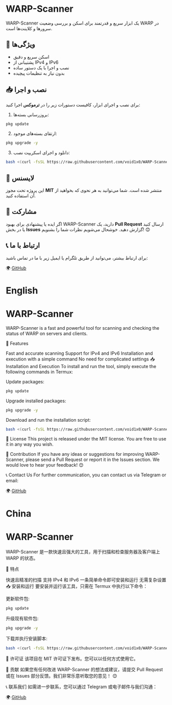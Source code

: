 # WARP-Scanner

WARP-Scanner یک ابزار سریع و قدرتمند برای اسکن و بررسی وضعیت WARP در سرورها و کلاینت‌ها است.

## 🚀 ویژگی‌ها
- اسکن سریع و دقیق
- پشتیبانی از IPv4 و IPv6
- نصب و اجرا با یک دستور ساده
- بدون نیاز به تنظیمات پیچیده

## 📥 نصب و اجرا
برای نصب و اجرای ابزار، کافیست دستورات زیر را در **ترموکس** اجرا کنید:

1. بروزرسانی بسته‌ها:
```bash
pkg update
```

2. ارتقای بسته‌های موجود:
```bash
pkg upgrade -y
```

3. دانلود و اجرای اسکریپت نصب:
```bash
bash <(curl -fsSL https://raw.githubusercontent.com/void1x0/WARP-Scanner/main/install.sh)
```

## 📜 لایسنس
این پروژه تحت مجوز **MIT** منتشر شده است. شما می‌توانید به هر نحوی که بخواهید از آن استفاده کنید.

## 🤝 مشارکت
اگر ایده یا پیشنهادی برای بهبود WARP-Scanner دارید، یک **Pull Request** ارسال کنید یا در بخش **Issues** گزارش دهید. خوشحال می‌شویم نظرات شما را بشنویم! 😊

## 📞 ارتباط با ما
برای ارتباط بیشتر، می‌توانید از طریق تلگرام یا ایمیل زیر با ما در تماس باشید:

🌍 [GitHub](https://github.com/void1x0/WARP-Scanner)

# English
# WARP-Scanner

WARP-Scanner is a fast and powerful tool for scanning and checking the status of WARP on servers and clients.

🚀 Features

Fast and accurate scanning
Support for IPv4 and IPv6
Installation and execution with a simple command
No need for complicated settings
📥 Installation and Execution
To install and run the tool, simply execute the following commands in Termux:

Update packages:

```bash
pkg update
```

Upgrade installed packages:

```bash
pkg upgrade -y
```

Download and run the installation script:

```bash
bash <(curl -fsSL https://raw.githubusercontent.com/void1x0/WARP-Scanner/main/install.sh)
```

📜 License
This project is released under the MIT license. You are free to use it in any way you wish.

🤝 Contribution
If you have any ideas or suggestions for improving WARP-Scanner, please send a Pull Request or report it in the Issues section. We would love to hear your feedback! 😊

📞 Contact Us
For further communication, you can contact us via Telegram or email:

🌍 [GitHub](https://github.com/void1x0/WARP-Scanner)

# China
# WARP-Scanner

WARP-Scanner 是一款快速且强大的工具，用于扫描和检查服务器及客户端上 WARP 的状态。

🚀 特点

快速且精准的扫描
支持 IPv4 和 IPv6
一条简单命令即可安装和运行
无需复杂设置
📥 安装和运行
要安装并运行该工具，只需在 Termux 中执行以下命令：

更新软件包:

```bash
pkg update
```

升级现有软件包:

```bash
pkg upgrade -y
```

下载并执行安装脚本:

```bash
bash <(curl -fsSL https://raw.githubusercontent.com/void1x0/WARP-Scanner/main/install.sh)
```

📜 许可证
该项目在 MIT 许可证下发布。您可以以任何方式使用它。

🤝 贡献
如果您有任何改进 WARP-Scanner 的想法或建议，请提交 Pull Request 或在 Issues 部分反馈。我们非常乐意听取您的意见！ 😊

📞 联系我们
如需进一步联系，您可以通过 Telegram 或电子邮件与我们沟通：

🌍 [GitHub](https://github.com/void1x0/WARP-Scanner)
